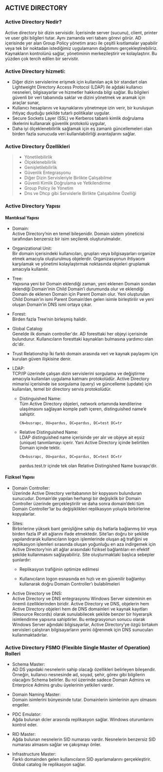 ACTIVE DIRECTORY 
------

### Active Directory Nedir? 

Active directory bir dizin servisidir. İçerisinde server (sucunu), client, printer ve user gibi bilgileri tutar. Aynı zamanda veri tabanı görevi görür. AD içerisinde yer alan Group Policy yönetim aracı ile çeşitli kısıtlamalar yapabilir veya tek bir noktadan istediğimiz uygulamanın dağıtımını gerçekleştirebiliriz. Kaynakların kontrolünü sağlar, yönetiminin merkezileştirir ve kolaylaştırır. Bu yüzden çok tercih edilen bir servistir.

### Active Directory hizmeti:

- Diğer dizin servislerine erişmek için kullanılan açık bir standart olan Lightweight Directory Access Protocol (LDAP) ile ağdaki kullanıcı nesneleri, bilgisayarlar ve hizmetler hakkında bilgi sağlar. Bu bilgileri güvenli bir veri tabanında saklar ve dizini yönetmek ve aramak için araçlar sunar,
- Kullanıcı hesaplarını ve kaynaklarını yönetmeye izin verir, bir kuruluşun ihtiyaç duyduğu şekilde tutarlı politikalar uygular.
- Secure Sockets Layer (SSL) ve Kerberos tabanlı kimlik doğrulama ilkelerini kullanarak güvenlik protokolü uygular,
- Daha iyi ölçeklenebilirlik sağlamak için eş zamanlı güncellemeleri olan birden fazla sunucuda veri kullanılabilirliği avantajlarını sağlar.

### Active Directory Özellikleri 

> - Yönetilebilirlik
> - Ölçeklenebilirlik 
> - Genişletilebilirlik
> - Güvenlik Entegrasyonu
> - Diğer Dizin Servisleriyle Birlikte Çalışabilme 
> - Güvenli Kimlik Doğrulama ve Yetkilendirme 
> - Group Policy ile Yönetim 
> - Dns ve Dhcp gibi Servislerle Birlikte Çalışabilme Özelliği 

### Active Directory Yapısı 
    
  #### Mantıksal Yapısı
  
  - Domain:  
      Active Directory’nin en temel bileşenidir. Domain sistem yöneticisi tarafından benzersiz bir isim seçilerek oluşturulmalıdır.				
  
  - Organizational Unit:  
      Bir domain içerisindeki kullanıcıları, grupları veya bilgisayarları organize etmek amacıyla oluşturulmuş objelerdir. Organizasyonun ihtiyacını karşılamak ve yönetimi kolaylaştırmak noktasında objeleri gruplamak amacıyla kullanılır.
  
  - Tree:   
      Yapısına yeni bir Domain eklendiği zaman, yeni eklenen Domain sondan eklendiği Domain’inin Child Domain’i durumunda olur ve eklendiği Domain de eklenen Domain için Parent Domain olur. Yeni oluşturulan Child Domain’in ismi Parent Domain’den gelen isimle birleştirilir ve yeni oluşan Domain’in DNS ismi ortaya çıkar.						
  
  - Forest:    
      Birden fazla Tree’nin birleşmiş halidir.
  
  - Global Catalog:   
      Genelde ilk domain controller'dır. AD foresttaki her objeyi içerisinde bulundurur. Kullanıcıların foresttaki kaynakları bulmasına yardımcı olan dc'dir.
  
  - Trust Relationship
       İki farklı domain arasında veri ve kaynak paylaşımı için kurulan güven ilişkisine denir.
  
  - LDAP:  
      TCP/IP üzerinde çalışan dizin servislerini sorgulama ve değiştirme amacıyla kullanılan uygulama katmanı protokolüdür. Active Directory mimarisi içerisinde ise sorgulama (query) ve güncelleme (update) için kullanılan, temel bir directory servis protokolüdür.
  
      - Distinguished Name:         
          Tüm Active Directory objeleri, network ortamında kendilerine ulaşılmasını sağlayan komple path içeren, distinguished name’e sahiptir. 

            CN=busrapc, OU=pardus, DC=pardus, DC=test DC=tr 

      - Relative Distinguished Name:   
          LDAP distinguished name içerisinde yer alır ve objeye ait eşsiz (unique) tanımlamayı içerir. Yani Active Directory içinde belirtilen Domain içinde tektir. 

            CN=busrapc, OU=pardus, DC=pardus, DC=test DC=tr 

          pardus.test.tr içinde tek olan Relative Distingished Name busrapc‘dir. 

  #### Fiziksel Yapısı 
  
  - Domain Controller:   
      Üzerinde Active Directory veritabanının bir kopyasını bulunduran sunucudur. Domain’de yapılan herhangi bir değişiklik bir Domain Controller üzerinde gerçekleştirilir ve daha sonra domain’deki tüm Domain Controller’lar bu değişiklikleri replikasyon yoluyla birbirlerine kopyalarlar.
  
  - Sites:   
      Birbirlerine yüksek bant genişliğine sahip dış hatlarla bağlanmış bir veya birden fazla IP alt ağlarını ifade etmektedir. Site’ları doğru bir şekilde yapılandırarak kullanıcıların logon işlemlerinde oluşan ağ trafiğini ve replikasyon işlemleri sırasında oluşan yoğunluğu en aza indirgemek için Active Directory’nin alt ağlar arasındaki fiziksel bağlantıları en efektif şekilde kullanmasını sağlayabiliriz. Site oluşturmaktaki başlıca sebepler şunlardır: 
    
    - Replikasyon trafiğinin optimize edilmesi 
    
    - Kullanıcıların logon esnasında en hızlı ve en güvenilir bağlantıyı kullanarak doğru Domain Controller’ı bulabilmeleri 
  
  - Active Directory ve DNS:   
      Active Directory ve DNS entegrasyonu Windows Server sisteminin en önemli özelliklerinden biridir. Active Directory ve DNS, objelerin hem Active Directory objeleri hem de DNS domainleri ve kaynak kayıtları (Resource Records) olarak sunulabilecek şekilde benzer bir hiyerarşik isimlendirme yapısına sahiptirler. Bu entegrasyonun sonucu olarak Windows Server ağındaki bilgisayarlar, Active Directory’ye özgü birtakım servisleri çalıştıran bilgisayarların yerini öğrenmek için DNS sunucuları kullanmaktadırlar.
      

### Active Directory FSMO (Flexible Single Master of Operation) Rolleri 
- Schema Master:   
    AD DS yapıdaki nesnelerin sahip olacağı özellikleri belirleyen bileşendir. Örneğin, kullanıcı nesnesinde ad, soyad, şehir, görev gibi bilgilerin olacağını Schema belirler. Bu rol üzerinde sadece Domain Admins ve Enterprice Admins grubu üyelerinin yetkileri vardır. 

- Domain Naming Master:     
    Domain isimlerini bünyesinde tutar. Domainlerin isimlerinin aynı olmasını engeller. 

- PDC Emulator:   
    Ağda bulunan dcler arasında replikasyon sağlar. Windows oturumlarını kontrol eder. 

- RID Master:  
    Ağda bulunan nesnelerin SID numarası vardır. Nesnelerin benzersiz SID numarası almasını sağlar ve çakışmayı önler. 

- Infrastructure Master:  
    Farklı domainden gelen kullanıcıların SID ayarlamalarını gerçekleştirir. Global catalog ile replikasyon sağlar. 

